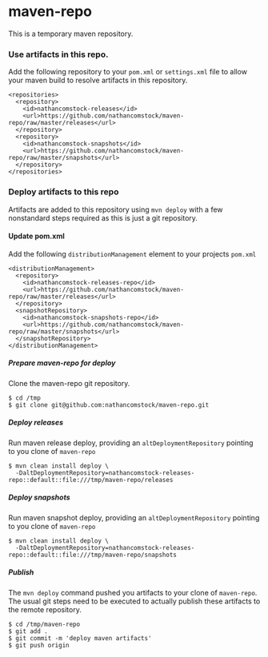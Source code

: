 maven-repo
==========

This is a temporary maven repository.

### Use artifacts in this repo.

Add the following repository to your `pom.xml` or `settings.xml` file to allow your maven build
to resolve artifacts in this repository.

    <repositories>
      <repository>
        <id>nathancomstock-releases</id>
        <url>https://github.com/nathancomstock/maven-repo/raw/master/releases</url>
      </repository>
      <repository>
        <id>nathancomstock-snapshots</id>
        <url>https://github.com/nathancomstock/maven-repo/raw/master/snapshots</url>
      </repository>
    </repositories>

### Deploy artifacts to this repo

Artifacts are added to this repository using `mvn deploy` with a few nonstandard steps required
as this is just a git repository.

#### Update pom.xml

Add the following `distributionManagement` element to your projects `pom.xml`

    <distributionManagement>
      <repository>
        <id>nathancomstock-releases-repo</id>
        <url>https://github.com/nathancomstock/maven-repo/raw/master/releases</url>
      </repository>
      <snapshotRepository>
        <id>nathancomstock-snapshots-repo</id>
        <url>https://github.com/nathancomstock/maven-repo/raw/master/snapshots</url>
      </snapshotRepository>
    </distributionManagement>

##### Prepare maven-repo for deploy

Clone the maven-repo git repository.

    $ cd /tmp
    $ git clone git@github.com:nathancomstock/maven-repo.git

##### Deploy releases

Run maven release deploy, providing an `altDeploymentRepository` pointing to you clone of `maven-repo`

    $ mvn clean install deploy \
      -DaltDeploymentRepository=nathancomstock-releases-repo::default::file:///tmp/maven-repo/releases

##### Deploy snapshots

Run maven snapshot deploy, providing an `altDeploymentRepository` pointing to you clone of `maven-repo`

    $ mvn clean install deploy \
      -DaltDeploymentRepository=nathancomstock-releases-repo::default::file:///tmp/maven-repo/snapshots

##### Publish

The `mvn deploy` command pushed you artifacts to your clone of `maven-repo`. The usual git steps
need to be executed to actually publish these artifacts to the remote repository.

    $ cd /tmp/maven-repo
    $ git add .
    $ git commit -m 'deploy maven artifacts'
    $ git push origin



